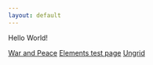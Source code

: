 ```yaml
---
layout: default
---
```


Hello World!

[War and Peace](/test-war_and_peace)
[Elements test page](/test-elements)
[Ungrid](/ungrid.md)